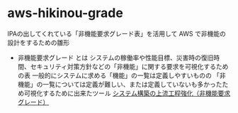 # aws-hikinou-grade
IPAの出してくれている「非機能要求グレード表」を活用して AWS で非機能の設計をするための雛形

* 非機能要求グレード とは
システムの稼働率や性能目標、災害時の復旧時間、セキュリティ対策方針などの「非機能」に関する要求を可視化するための表
一般的にシステムに求める「機能」の一覧は定義しやすいものの 「非機能」の一覧については定義が難しい、または定義していないも多かったため可視化するために出来たツール
[システム構築の上流工程強化（非機能要求グレード）](https://www.ipa.go.jp/sec/softwareengineering/std/ent03-b.html)


